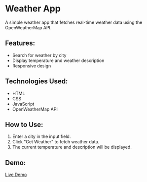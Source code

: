 # Weather App

A simple weather app that fetches real-time weather data using the OpenWeatherMap API.

## Features:
- Search for weather by city
- Display temperature and weather description
- Responsive design

## Technologies Used:
- HTML
- CSS
- JavaScript
- OpenWeatherMap API

## How to Use:
1. Enter a city in the input field.
2. Click "Get Weather" to fetch weather data.
3. The current temperature and description will be displayed.

## Demo:
[Live Demo](https://your-username.github.io/weather-app/)
